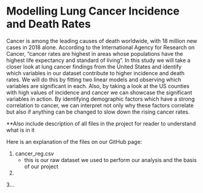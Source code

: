 # Modelling Lung Cancer Incidence and Death Rates
Cancer is among the leading causes of death worldwide, with 18 million new cases in 2018 alone. According to the International Agency for Research on Cancer, “cancer rates are highest in areas whose populations have the highest life expectancy and standard of living”. In this study we will take a closer look at lung cancer findings from the United States and identify which variables in our dataset contribute to higher incidence and death rates. We will do this by fitting two linear models and observing which variables are significant in each. Also, by taking a look at the US counties with high values of incidence and cancer we can showcase the significant variables in action. By identifying demographic factors which have a strong correlation to cancer, we can interpret not only why these factors correlate but also if anything can be changed to slow down the rising cancer rates.


**Also include description of all files in the project for reader to understand what is in it

Here is an explanation of the files on our GitHub page:

1. cancer_reg.csv
   - this is our raw dataset we used to perform our analysis and the basis of our project
2. 
3...



